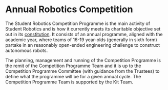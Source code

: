 # Annual Robotics Competition

The Student Robotics Competition Programme is the main activity of Student Robotics and is how it currently meets its charitable objective set out in its [constitution](https://github.com/srobo/ops-manual/tree/d76377192d4c94c4bd4298f0f3954f5d342af24b/resources/constitution.pdf). It consists of an annual programme, aligned with the academic year, where teams of 16-19 year-olds \(generally in sixth form\) partake in an reasonably open-ended engineering challenge to construct autonomous robots.

The planning, management and running of the Competition Programme is the remit of the Competition Programme Team  and it is up to the Competition Programme Committee \(with guidance from the Trustees\) to define what the programme will be for a given annual cycle. The Competition Programme Team is supported by the Kit Team. 

